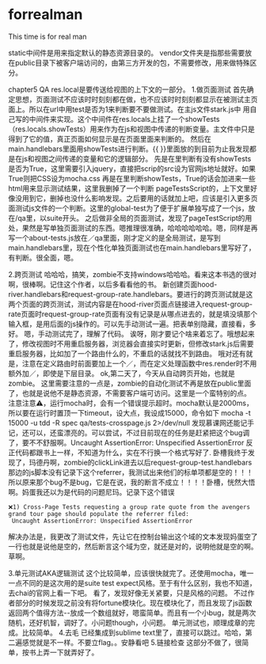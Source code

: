 # forrealman
This time is for real man

static中间件是用来指定默认的静态资源目录的。
vendor文件夹是指那些需要放在public目录下被客户端访问的，由第三方开发的包，不需要修改，用来做特殊区分。

chapter5 QA
res.local是要传送给视图的上下文的一部分。
1.做页面测试
	首先确定思想，页面测试不应该时时刻刻都在做，也不应该时时刻刻都显示在被测试主页面上。所以在url中用test是否为1来判断要不要做测试。在主js文件stark.js中 用自己写的中间件来实现。这个中间件在res.locals上挂了一个showTests（res.locals.showTests）用来作为在js和视图中传递的判断变量。主文件中只是得到了它的值，真正页面如何显示是在页面里面来判断的。
	然后在main.handlebars里面用showTests进行判断。{{ }}里面放的到目前为止我发现都是在js和视图之间传递的变量和它的逻辑部分。
		先是在<head>里判断有没有showTests是否为True，这里需要引入jquery，直接把scrip的src设为官网js地址就好。如果True则把CSS设为mocha.css
		再是在<body>里判断showTests，True的话会加进来一些html用来显示测试结果，这里我删掉了一个判断 pageTestsScript的，上下文里好像没用到它，删掉也没什么影响发现。之后要用的话就加上吧，应该是引入更多页面测试js文件的一个判断。这里的global-test为了便于扩展单独写成了一个js，放在/qa里，以suite开头。
	之后做非全局的页面测试，发现了pageTestScript的用处，果然是写单独页面测试的东西。嗯推理很准确，哈哈哈哈哈哈。嗯，同样是再写一个about-tests.js放在／qa里面，刚才定义的是全局测试，是写到main.handlebars里，现在个性化单独页面测试也在main.handlebars里写好了，有判断。很全面，嗯。

2.跨页测试
	哈哈哈，搞笑，zombie不支持windows哈哈哈。看来这本书选的很对啊，很棒啊。记住这个作者，以后多看看他的书。
	新创建页面hood-river.handlebars和request-group-rate.handlebars。要进行的跨页测试就是这两个页面的跨页测试，测试内容是在hood-river页面点链接进入request-group-rate页面时request-group-rate页面有没有记录是从哪点进去的，就是填没填那个输入框，是用后面的js操作的。可以先手动测试一遍。把表单别隐藏，直接看，多好。
	嗯，手动测试完了，理解了代码。
	诶呀，刚才要记个啥来着忘了。哦想起来了，修改视图时不用重启服务器，浏览器会直接实时更新，但修改stark.js后需要重启服务器，比如加了一个路由什么的，不重启的话就找不到路由。
	哦对还有就是，注意在定义路由时前面要加上一个／，而在定义处理函数中res.render时不用额外加／，即使是下层目录。
	ok,第二天了，今天从自动跨页开始，也就是zombie。
	这里需要注意的一点是，zombie的自动化测试不再是放在public里面了，也就是说他不是静态资源，不需要客户端可访问。这里是一个蛮特别的点。
	注意注意⚠️，运行mocha时，会有一个错误提示超时。mocha默认是2000ms，所以要在运行时置顶一下timeout，设大点，我设成15000，命令如下
		mocha -t 15000 -u tdd -R spec qa/tests-crosspage.js 2>/dev/null
	发现慕课网还能记手记，还可以，还蛮漂亮的。可以尝试，不过目前现在的任务是赶紧把这个bug调了，要不不舒服啊。Uncaught AssertionError: Unspecified AssertionError
	反正代码都跟书上一样，不知道为什么，实在不行换一个格式写好了.
	卧槽我终于发现了，玛德丹啊，zombie的clickLink进去以后request-group-test.handlebars那边的js脚本没有记录下这个referrer，我测试出来他们的标单项都是空的！！！所以原来那个bug不是bug，它是在说，我的断言不成立！！！！卧槽，恍然大悟啊。妈蛋我还以为是代码的问题尼玛。记录下这个错误

	❌1) Cross-Page Tests requesting a group rate quote from the avengers grand tour page should populate the referrer filed:
     Uncaught AssertionError: Unspecified AssertionError
解决办法是，我更改了测试文件，先让它在控制台输出这个域的文本发现妈蛋空了一行也就是说他是空的，然后断言这个域为空，就还是对的，说明他就是空的啊。草啊。

3.单元测试AKA逻辑测试
	这个比较简单，应该很快就完了。还使用mocha，唯一一点不同的是这次用的是suite test expect风格。至于有什么区别，我也不知道，去chai的官网上看一下吧。
	看了，发现好像无关紧要，只是风格的问题。
	不过作者部分的时候发现之前没有将fortune模块化。现在模块化了，而且发现了js函数返回两个值得方法--放成一个数组就好，嗯蛮简单。而且有一个小bug，就是两次随机，还好机智，调好了。小问题though，小问题。
	单元测试也，顺理成章的完成。比较简单。
4.去毛
	已经集成到sublime text里了，直接可以跳过。哈哈，第二遍感觉就是不一样。不要立flag。。安静看吧
5.链接检查
	这部分不做了，很简单，按书上弄一下就弄好了。
